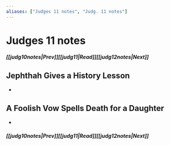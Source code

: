 ```yaml
---
aliases: ["Judges 11 notes", "Judg. 11 notes"]
---
```

# Judges 11 notes
##### <span class=arrow-left></span>[[judg10notes|Prev]]<span class=navigation-separator></span>[[judg11|Read]]<span class=navigation-separator></span>[[judg12notes|Next]]<span class=arrow-right></span>
## Jephthah Gives a History Lesson
- 
## A Foolish Vow Spells Death for a Daughter
- 
##### <span class=arrow-left></span>[[judg10notes|Prev]]<span class=navigation-separator></span>[[judg11|Read]]<span class=navigation-separator></span>[[judg12notes|Next]]<span class=arrow-right></span>
